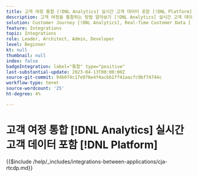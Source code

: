 ```yaml
---
title: 고객 여정 통합 [!DNL Analytics] 실시간 고객 데이터 포함 [!DNL Platform]
description: 고객 여정을 통합하는 방법 알아보기 [!DNL Analytics] 실시간 고객 데이터 포함 [!DNL Platform].
solution: Customer Journey [!DNL Analytics], Real-Time Customer Data [!DNL Platform]
feature: Integrations
topic: Integrations
role: Leader, Architect, Admin, Developer
level: Beginner
kt: null
thumbnail: null
index: false
badgeIntegration: label="통합" type="positive"
last-substantial-update: 2023-04-13T00:00:00Z
source-git-commit: 94b074c17e976e4f4acbb1ff41aacfc9bf74744c
workflow-type: tm+mt
source-wordcount: '25'
ht-degree: 4%

---
```



# 고객 여정 통합 [!DNL Analytics] 실시간 고객 데이터 포함 [!DNL Platform]

{{$include /help/_includes/integrations-between-applications/cja-rtcdp.md}}
